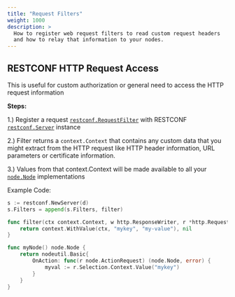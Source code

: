 ```yaml
---
title: "Request Filters"
weight: 1000
description: >
  How to register web request filters to read custom request headers
  and how to relay that information to your nodes.
---
```


## RESTCONF HTTP Request Access

This is useful for custom authorization or general need to access the HTTP request information

**Steps:**

1.) Register a request [`restconf.RequestFilter`](https://pkg.go.dev/github.com/freeconf/restconf#RequestFilter) with RESTCONF [`restconf.Server`](https://pkg.go.dev/github.com/freeconf/restconf#Server) instance

2.) Filter returns a `context.Context` that contains any custom data that you might extract from the HTTP request like HTTP header information, URL parameters or certificate information.

3.) Values from that context.Context will be made available to all your [`node.Node`](https://pkg.go.dev/github.com/freeconf/yang/node#Node) implementations

Example Code:

```go
s := restconf.NewServer(d)
s.Filters = append(s.Filters, filter)
```

```go
func filter(ctx context.Context, w http.ResponseWriter, r *http.Request) (context.Context, error) {
    return context.WithValue(ctx, "mykey", "my-value"), nil
}
```

```go
func myNode() node.Node {
    return nodeutil.Basic{
        OnAction: func(r node.ActionRequest) (node.Node, error) {
            myval := r.Selection.Context.Value("mykey")
        }
    }
}
```
